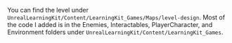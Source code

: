 You can find the level under `UnrealLearningKit/Content/LearningKit_Games/Maps/level-design`.
Most of the code I added is in the Enemies, Interactables, PlayerCharacter, and Environment folders under `UnrealLearningKit/Content/LearningKit_Games`.
